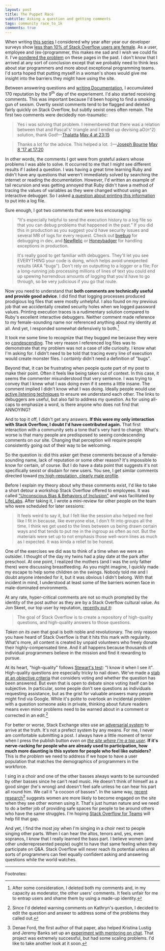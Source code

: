 ```yaml
---
layout: post
title: The Puppet Race
subtitle: Asking a question and getting comments
tags: community race_to_1k
comments: true
---
```


When writing
[this series](/2017/07/26/race_to_1k_1.html)
I considered why year after year our developer surveys show
[less than 10% of Stack Overflow users are female](https://insights.stackoverflow.com/survey/2018#developer-profile-gender). As
a user, employee and (ex-)programmer, this makes me sad and I wish we
could fix it. I've [pondered the problem](/2015/04/22/cs_females.html)
on these pages in the past. I don't know that I arrived at any sort of
conclusion except that we probably need to think less about star
programmers and more about exceptional programming teams. I'd sorta
hoped that putting myself in a woman's shoes would give me insight
into the barriers they might have using the site.

Between answering questions and
[writing Documentation](/2017/12/08/race_to_1k_5.html), I accumulated
170 reputation by the 9<sup>th</sup> day of the experiement. I'd also
started receiving comments. This was important because I'd been hoping
to find a smoking gun of sexism. Overtly sexist comments tend to be
flagged and deleted fairly quickly on Stack Overflow, but subtly
sexist ones often remain. The first two comments were decidedly
non-traumatic:

> Yes i was solving that problem. I remembered that there was a
> relation between that and Pascal's' triangle and I ended up devising
> aO(n^2) solution, thank
> God!&mdash;[Thalatta](https://stackoverflow.com/users/2276081/thalatta)
> [May 4 at 23:15](https://stackoverflow.com/questions/43770480/stack-level-too-deep-systemstackerror-when-recursing/43773551?noredirect=1#comment74628963_43773551)

> Thanks a lot for the advice. This helped a
> lot. :)&mdash;[Joseph Bourne](https://stackoverflow.com/users/5284687/joseph-bourne)
> [May 8 '17 at 17:20](https://stackoverflow.com/questions/43835444/obtaining-repository-name-using-octokit-ruby-toolkit-for-github-api/43853251?noredirect=1#comment74742933_43853251)

In other words, the comments I got were from grateful askers whose
problems I was able to solve. It occurred to me that I might see
different results if I asked a question. I was having a great time
learning Ruby and didn't have any questions that weren't immediately
solved by searching the internet or reading the
documentation. However, I'd written an example of tail recursion and
was getting annoyed that Ruby didn't have a method of tracing the
values of variables as they were changed without using an interactive
debugger. So I asked
[a question about printing this information](https://stackoverflow.com/questions/43877146/is-there-an-equivalent-of-shell-scriptings-xtrace-option-for-ruby)
to put into a log file.

Sure enough, I got two comments that were less encouraging:

> “It's especially helpful to send the execution history to a log file
> so that you can debug problems that happened in the past.” If you
> did this in production as you suggest you'd have security issues and
> several MB of logs for every request. Check out
> [byebug](https://github.com/deivid-rodriguez/byebug) for debugging
> in dev, and [NewRelic](https://newrelic.com/application-monitoring)
> or [Honeybadger](https://www.honeybadger.io/) for handling
> exceptions in production.

> It's really good to get familiar with debuggers. They'll let you see
> EVERYTHING your code is doing, which helps avoid unexpected results
> (AKA "bugs"). Don't rely on outputting to a logger or a file; For a
> long-running job processing millions of lines of text you could end
> up spewing horrendous amounts of logging that you'd have to go
> through, so be very judicious if you go that route.

Now you need to understand that **both comments are technically useful
and provide good advice**. I did find that logging processes produced
prodigious log files that were mostly unhelpful. I also found on my
previous job that we accidentally created security holes when we
logged password values. Printing execution traces is a rudimentary
solution compared to Ruby's excellent interactive debuggers. Neither
comment made reference to my female-sounding name nor referenced
anything about my identity at all. And yet, I responded somewhat
defensively to both.[^1]

It took me some time to recognize that they bugged me because they
were so
[condescending](https://twitter.com/aprilwensel/status/974859164747931650). The
very reason I referenced log files was to demonstrate that my problem
was not a case of idle curiosity. I know what I'm asking for. I didn't
need to be told that tracing every line of execution would create
monster files. I _certainly_ didn't need a definition of "bugs". 

Beyond that, it can be frustrating when people quote part of my post
to make their point. Often it feels like being taken out of
context. In this case, it seems the commenter misunderstood that very
sentence. I was trying to convey that I knew what I was doing even if
it seems a little insane. The comment implied I didn't know what I was
doing. Ideally people would use
[active listening techniques](https://en.wikipedia.org/wiki/Active_listening)
to ensure we understand each other. The links to debuggers are useful,
but also fail to address my question. As for using all-caps to
emphasize a word, is there anyone who does not find that ANNOYING?

And to top it off, I didn't get any answers. **If this were my only
interaction with Stack Overflow, I doubt I'd have contributed again.**
That first interaction with a community sets a tone that's very hard
to change. What's worse is that many people are predisposed to seeing
condescending comments on our site. Changing that perception will
require people consistently going out of their way to be welcoming.

So the question is: did this asker get these comments because of a
female-sounding name, lack of reputation or some other reason?  It's
impossible to know for certain, of course. But I do have a data point
that suggests it's not specifically sexist or disdain for new
users. You see, I get similar comments directed toward
[my high-reputation, clearly male profile](https://meta.stackexchange.com/users/1438/jon-ericson).

Before I explain my theory about why these comments exist, I'd like to
take a short detour a workshop Stack Overflow offered to employees. It
was called
["Unconscious Bias & Behaviors of Inclusion"](https://lifelabsnewyork.com/companies/workshops/)
and was facilitated by
[LifeLabs](https://lifelabsnewyork.com/about/). After taking it, I
wrote a mini-review for other people on the team who were scheduled
for later sessions:

> It feels weird to say it, but I felt like the session also helped me
> feel like I fit in because, like everyone else, I don't fit into
> groups all the time. I think we get used to the lines between us
> being drawn certain ways and that tends to put me in the ingroup as
> often as not. But the materials were set up to not emphasis those
> well-worn lines as much as I expected. It was kinda a relief to be
> honest.

One of the exercises we did was to think of a time when we were an
outsider. I thought of the day my twins had a play date at the park
after preschool. At one point, I realized the mothers (and I was the
only father there) were discussing breastfeeding. As you might
imagine, I quickly made my escape to help some children on the
swings. Nobody told me and I doubt anyone intended for it, but it was
obvious I didn't belong. With that incident in mind, I understood at
least some of the barriers women face in male-dominated environments.

At any rate, hyper-critical comments are not so much prompted by the
identity of the post author as they are by a Stack Overflow cultural
value. As Jon Skeet, our top user by reputation,
[recently put it](https://codeblog.jonskeet.uk/2018/03/17/stack-overflow-culture/):

> The goal of Stack Overflow is to create a repository of high-quality
> questions, and high-quality answers to those questions.

_Taken on its own_ that goal is both noble and revolutionary. The
only reason you have heard of Stack Overflow is that it hits this mark
with regularity. What's more, all content is created by unpaid
volunteers who freely donate their highly-compensated time. And it all
happens because thousands of individual programmers believe in the
mission and find it rewarding to pursue. 

At its heart, "high-quality" follows
[Stewart's test](https://en.wikipedia.org/wiki/I_know_it_when_I_see_it):
"I know it when I see it". High-quality questions are especially
tricky to nail down. We've made a
[stab at an objective criteria](https://meta.stackexchange.com/questions/302970/how-is-question-quality-measured-in-a-b-tests)
that considers voting and whether the question has been answered. But
even that is open to debate since voting itself can be subjective. In
particular, some people don't see questions as individuals requesting
assistance, but as the grist for valuable answers many people might
find via Google. While it's polite to overlook an incidental problem
with a question someone asks in private, thinking about future readers
means even minor problems need to be warned about in a comment or
corrected in an edit.[^2]

For better or worse, Stack Exchange sites use an
[adversarial system](https://en.wikipedia.org/wiki/Adversarial_system)
to arrive at the truth. It's not a prefect system by any means. For
me, I never am comfortable submitting a post. I always have a little
moment of terror when I press the publish button _even on
[the site where I'm a top user](https://hermeneutics.stackexchange.com/users?tab=Reputation&filter=all)_. **If
it's nerve-racking for people who are already used to participation,
how much more daunting is this system for people who feel like
outsiders?** This is _the problem_ we need to address if we hope to
have a user population that matches the demographics of programmers in
the workforce.

I sing in a choir and one of the other basses always wants to be
surrounded by other basses since he can't read music. He doesn't think
of himself as a good singer (he's wrong) and doesn't feel safe unless
he can hear his part all round him. We call it "a cocoon of
basses". In the same way,
[recent research](https://www.researchgate.net/publication/319244743_Someone_Like_Me_How_Does_Peer_Parity_Influence_Participation_of_Women_on_Stack_Overflow)[^3]
suggests women are more likely to become engaged on the site when they
see other women using it. That's just human nature and we need to do a
better job of providing safe spaces for people to be around others who
have the same struggles. I'm hoping
[Stack Overflow for Teams](https://stackoverflow.com/teams) will help
fill that gap.

And yet, I find the most joy when I'm singing in a choir next to
people singing other parts. When I can hear the altos, tenors and,
yes, even sopranos, I know that I really learned the bass part. I
believe women (and other underrepresented people) ought to have that
same feeling when they participate on Q&A. Stack Overflow will never
reach its potential unless all sorts of programmers can feel equally
confident asking and answering questions while the world watches.

---

Footnotes:

[^1]: After some consideration, I deleted both my comments and, in my
    capacity as moderator, the other users' comments. It feels unfair
    for me to entrap users and shame them by using a made-up identity.

[^2]: Since I'd deleted warning comments on Kathryn's question, I
    decided to edit the question and answer to address some of the
    problems they called out.

[^3]: Denae Ford, the first author of that paper, also helped Kristina
    Lustig and Jeremy Banks set up an
    [experiment with mentoring on chat](https://meta.stackoverflow.com/questions/353845/stack-overflow-mentorship-research-project). That
    project was extremely successful, but had some scaling
    problems. I'd like to take another look at it soon.

<!--  LocalWords:  commenter Lustig
 -->

